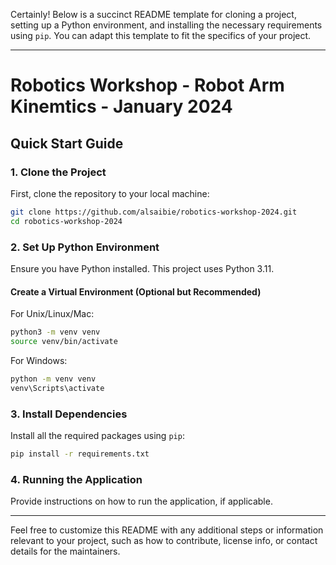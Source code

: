Certainly! Below is a succinct README template for cloning a project, setting up a Python environment, and installing the necessary requirements using `pip`. You can adapt this template to fit the specifics of your project.

---

# Robotics Workshop - Robot Arm Kinemtics - January 2024

## Quick Start Guide

### 1. Clone the Project

First, clone the repository to your local machine:

```bash
git clone https://github.com/alsaibie/robotics-workshop-2024.git
cd robotics-workshop-2024
```

### 2. Set Up Python Environment

Ensure you have Python installed. This project uses Python 3.11.

#### Create a Virtual Environment (Optional but Recommended)

For Unix/Linux/Mac:

```bash
python3 -m venv venv
source venv/bin/activate
```

For Windows:

```bash
python -m venv venv
venv\Scripts\activate
```

### 3. Install Dependencies

Install all the required packages using `pip`:

```bash
pip install -r requirements.txt
```

### 4. Running the Application

Provide instructions on how to run the application, if applicable.

---

Feel free to customize this README with any additional steps or information relevant to your project, such as how to contribute, license info, or contact details for the maintainers.
